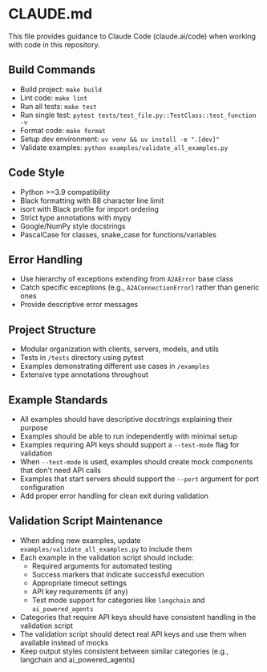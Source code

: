 # CLAUDE.md

This file provides guidance to Claude Code (claude.ai/code) when working with code in this repository.

## Build Commands
- Build project: `make build`
- Lint code: `make lint`
- Run all tests: `make test`
- Run single test: `pytest tests/test_file.py::TestClass::test_function -v`
- Format code: `make format`
- Setup dev environment: `uv venv && uv install -e ".[dev]"`
- Validate examples: `python examples/validate_all_examples.py`

## Code Style
- Python >=3.9 compatibility
- Black formatting with 88 character line limit
- isort with Black profile for import ordering
- Strict type annotations with mypy
- Google/NumPy style docstrings
- PascalCase for classes, snake_case for functions/variables

## Error Handling
- Use hierarchy of exceptions extending from `A2AError` base class
- Catch specific exceptions (e.g., `A2AConnectionError`) rather than generic ones
- Provide descriptive error messages

## Project Structure
- Modular organization with clients, servers, models, and utils
- Tests in `/tests` directory using pytest
- Examples demonstrating different use cases in `/examples`
- Extensive type annotations throughout

## Example Standards
- All examples should have descriptive docstrings explaining their purpose
- Examples should be able to run independently with minimal setup
- Examples requiring API keys should support a `--test-mode` flag for validation
- When `--test-mode` is used, examples should create mock components that don't need API calls
- Examples that start servers should support the `--port` argument for port configuration
- Add proper error handling for clean exit during validation

## Validation Script Maintenance
- When adding new examples, update `examples/validate_all_examples.py` to include them
- Each example in the validation script should include:
  - Required arguments for automated testing
  - Success markers that indicate successful execution
  - Appropriate timeout settings
  - API key requirements (if any)
  - Test mode support for categories like `langchain` and `ai_powered_agents`
- Categories that require API keys should have consistent handling in the validation script
- The validation script should detect real API keys and use them when available instead of mocks
- Keep output styles consistent between similar categories (e.g., langchain and ai_powered_agents)